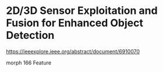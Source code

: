 # 2D/3D Sensor Exploitation and Fusion for Enhanced Object Detection

https://ieeexplore.ieee.org/abstract/document/6910070

morph 166 Feature 